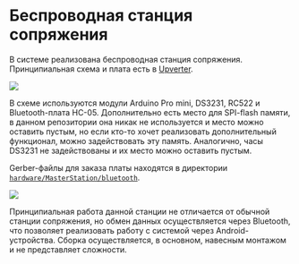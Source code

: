 # Беспроводная станция сопряжения

В системе реализована беспроводная станция сопряжения. Принципиальная схема и плата есть в [Upverter](https://upverter.com/AlexanderVolikov/55b140a993222192/Sportiduino-BTstantion/).

![](/hardware/MasterStation/bluetooth/BTstation.png)

В схеме используются модули Arduino Pro mini, DS3231, RC522 и Bluetooth-плата HC-05. Дополнительно есть место для SPI-flash памяти, в данном репозитории она никак не используется и место можно оставить пустым, но если кто-то хочет реализовать дополнительный функционал, можно задействовать эту память. Аналогично, часы DS3231 не задействованы и их место можно оставить пустым.

Gerber-файлы для заказа платы находятся в директории [`hardware/MasterStation/bluetooth`](https://github.com/sportiduino/sportiduino/tree/master/hardware/MasterStation/bluetooth).

![](/hardware/MasterStation/bluetooth/PCB_BTstation.PNG)

Принципиальная работа данной станции не отличается от обычной станции сопряжения, но обмен данных осуществляется через Bluetooth, что позволяет реализовать работу с системой через Android-устройства. Сборка осуществляется, в основном, навесным монтажом и не представляет сложности.
